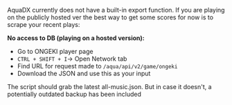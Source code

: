 AquaDX currently does not have a built-in export function. If you are playing on the publicly hosted ver the best way to get some scores for now is to scrape your recent plays:


**No access to DB (playing on a hosted version):**
- Go to ONGEKI player page
- `CTRL + SHIFT + I`-> Open Network tab
- Find URL for request made to `/aqua/api/v2/game/ongeki`
- Download the JSON and use this as your input

The script should grab the latest all-music.json. But in case it doesn't, a potentially outdated backup has been included
